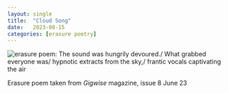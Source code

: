 ```yaml
---
layout: single
title:  "Cloud Song"
date:   2023-08-15
categories: [erasure poetry]
---
```


<img src="https://www.davidralphlewis.co.uk/assets/images/articles/2023/cloudsong.jpeg" alt="erasure poem: The sound was hungrily devoured./ What grabbed everyone was/ hypnotic extracts from the sky,/ frantic vocals captivating the air" title="All the cool kids are listening to indecipherable yet somehow comprehensible messages from the sky in alien languages. Sound of the summer." class="responsive"><br>

Erasure poem taken from *Gigwise* magazine, issue 8 June 23
